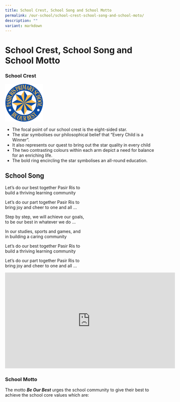 ```yaml
---
title: School Crest, School Song and School Motto
permalink: /our-school/school-crest-school-song-and-school-moto/
description: ""
variant: markdown
---
```

# **School Crest, School Song and School Motto**

### School Crest

<img src="/images/logo.png" style="width:25%">

*   The focal point of our school crest is the eight-sided star.
*   The star symbolises our philosophical belief that “Every Child is a Winner”.
*   It also represents our quest to bring out the star quality in every child
*   The two contrasting colours within each arm depict a need for balance for an enriching life.
*   The bold ring encircling the star symbolises an all-round education.

School&nbsp;Song
-----------

Let’s do our best together Pasir Ris to  
build a thriving learning community

Let’s do our part together Pasir Ris to  
bring joy and cheer to one and all …

Step by step, we will achieve our goals,  
to be our best in whatever we do …

In our studies, sports and games, and  
in building a caring community

Let’s do our best together Pasir Ris to  
build a thriving learning community

Let’s do our part together Pasir Ris to  
bring joy and cheer to one and all …

<iframe width="560" height="315" src="https://www.youtube.com/embed/wMdBz1RgTQg" title="YouTube video player" frameborder="0" allow="accelerometer; autoplay; clipboard-write; encrypted-media; gyroscope; picture-in-picture; web-share" allowfullscreen=""></iframe>

### School&nbsp;Motto

The motto&nbsp;_**Be Our Best**_&nbsp;urges the school community to give their best to achieve the school core values which are: